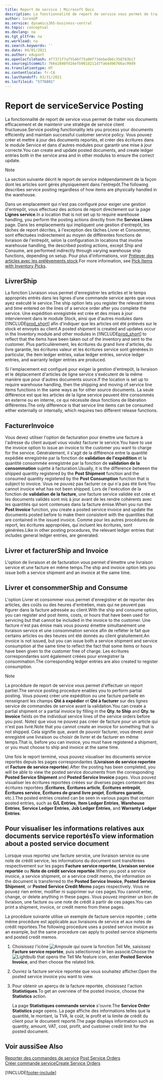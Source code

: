 ```yaml
---
title: Report de service | Microsoft Docs
description: La fonctionnalité de report de service vous permet de traiter vos documents efficacement et de maintenir une stratégie de service client fructueuse. Vous pouvez créer et mettre à jour des documents reportés, et créer des écritures dans le module Service et dans d'autres modules pour garantir une mise à jour correcte.
author: SorenGP
ms.service: dynamics365-business-central
ms.topic: conceptual
ms.devlang: na
ms.tgt_pltfrm: na
ms.workload: na
ms.search.keywords: ''
ms.date: 04/01/2021
ms.author: edupont
ms.openlocfilehash: 4f7371f7af5546f75a90f734ebedb6c358783b17
ms.sourcegitcommit: 766e2840fd16efb901d211d7fa64d96766ac99d9
ms.translationtype: HT
ms.contentlocale: fr-CA
ms.lasthandoff: 03/31/2021
ms.locfileid: "5776801"
---
```

# <a name="service-posting"></a><span data-ttu-id="1e71c-104">Report de service</span><span class="sxs-lookup"><span data-stu-id="1e71c-104">Service Posting</span></span>
<span data-ttu-id="1e71c-105">La fonctionnalité de report de service vous permet de traiter vos documents efficacement et de maintenir une stratégie de service client fructueuse.</span><span class="sxs-lookup"><span data-stu-id="1e71c-105">Service posting functionality lets you process your documents efficiently and maintain successful customer service policy.</span></span> <span data-ttu-id="1e71c-106">Vous pouvez créer et mettre à jour des documents reportés, et créer des écritures dans le module Service et dans d'autres modules pour garantir une mise à jour correcte.</span><span class="sxs-lookup"><span data-stu-id="1e71c-106">You can create and update posted documents, and create ledger entries both in the service area and in other modules to ensure the correct update.</span></span>  

> [!NOTE]  
>  <span data-ttu-id="1e71c-107">La section suivante décrit le report de service indépendamment de la façon dont les articles sont gérés physiquement dans l'entrepôt.</span><span class="sxs-lookup"><span data-stu-id="1e71c-107">The following describes service posting regardless of how items are physically handled in the warehouse.</span></span>  
>   
>  <span data-ttu-id="1e71c-108">Dans un emplacement qui n'est pas configuré pour exiger une gestion d'entrepôt, vous effectuez des actions de report directement sur la page **Lignes service**.</span><span class="sxs-lookup"><span data-stu-id="1e71c-108">In a location that is not set up to require warehouse handling, you perform the posting actions directly from the **Service Lines** page.</span></span> <span data-ttu-id="1e71c-109">Dans les emplacements qui impliquent une gestion d'entrepôt, les tâches de report décrites, à l'exception des tâches Livrer et Consommer, sont effectuées indirectement au moyen de différentes fonctions de livraison de l'entrepôt, selon la configuration.</span><span class="sxs-lookup"><span data-stu-id="1e71c-109">In locations that involve warehouse handling, the described posting actions, except Ship and Consume, are performed indirectly through varying warehouse ship functions, depending on setup.</span></span> <span data-ttu-id="1e71c-110">Pour plus d'informations, voir [Prélever des articles avec les prélèvements stock](warehouse-how-to-pick-items-with-inventory-picks.md).</span><span class="sxs-lookup"><span data-stu-id="1e71c-110">For more information, see [Pick Items with Inventory Picks](warehouse-how-to-pick-items-with-inventory-picks.md).</span></span>  

## <a name="ship"></a><span data-ttu-id="1e71c-111">Livrer</span><span class="sxs-lookup"><span data-stu-id="1e71c-111">Ship</span></span>  
<span data-ttu-id="1e71c-112">La fonction Livraison vous permet d'enregistrer les articles et le temps appropriés entrés dans les lignes d'une commande service après que vous ayez exécuté le service.</span><span class="sxs-lookup"><span data-stu-id="1e71c-112">The ship option lets you register the relevant items and time entered on the lines of a service order after you complete the service.</span></span> <span data-ttu-id="1e71c-113">Une expédition enregistrée est crée et des mises à jour interviennent dans le module Stock, ainsi que d'autres modules dans [!INCLUDE[prod_short](includes/prod_short.md)] afin d'indiquer que les articles ont été prélevés sur le stock et envoyés au client.</span><span class="sxs-lookup"><span data-stu-id="1e71c-113">A posted shipment is created and updates occur in the Inventory module and other modules in [!INCLUDE[prod_short](includes/prod_short.md)] to reflect that the items have been taken out of the inventory and sent to the customer.</span></span> <span data-ttu-id="1e71c-114">Plus particulièrement, les écritures du grand livre d'articles, du livre garantie, les écritures valeur et les écritures service sont générées.</span><span class="sxs-lookup"><span data-stu-id="1e71c-114">In particular, the item ledger entries, value ledger entries, service ledger entries, and warranty ledger entries are produced.</span></span>  

<span data-ttu-id="1e71c-115">Si l'emplacement est configuré pour exiger la gestion d'entrepôt, la livraison et le déplacement d'articles de ligne service s'exécutent de la même manière que pour d'autres documents source.</span><span class="sxs-lookup"><span data-stu-id="1e71c-115">If the location is set up to require warehouse handling, then the shipping and moving of service line items functions in the same ways as for other source documents.</span></span> <span data-ttu-id="1e71c-116">La seule différence est que les articles de la ligne service peuvent être consommés en externe ou en interne, ce qui nécessite deux fonctions de libération différentes.</span><span class="sxs-lookup"><span data-stu-id="1e71c-116">The only difference is that service line items can be consumed either externally or internally, which requires two different release functions.</span></span>

## <a name="invoice"></a><span data-ttu-id="1e71c-117">Facturer</span><span class="sxs-lookup"><span data-stu-id="1e71c-117">Invoice</span></span>  
<span data-ttu-id="1e71c-118">Vous devez utiliser l'option de facturation pour émettre une facture à l'adresse du client auquel vous voulez facturer le service.</span><span class="sxs-lookup"><span data-stu-id="1e71c-118">You have to use the invoice option to issue an invoice to the customer you want to charge for the service.</span></span> <span data-ttu-id="1e71c-119">Généralement, il s'agit de la différence entre la quantité expédiée enregistrée par la fonction de **validation de l'expédition** et la quantité consommée enregistrée par la fonction de **validation de la consommation** sujette à facturation.</span><span class="sxs-lookup"><span data-stu-id="1e71c-119">Usually, it is the difference between the shipped quantity registered by the **Post Shipment** function and the consumed quantity registered by the **Post Consumption** function that is subject to invoice.</span></span> <span data-ttu-id="1e71c-120">Vous ne pouvez pas facturer ce qui n'a pas été livré.</span><span class="sxs-lookup"><span data-stu-id="1e71c-120">You cannot invoice what has not been shipped.</span></span> <span data-ttu-id="1e71c-121">Lors de l'exécution de la fonction de **validation de la facture**, une facture service validée est crée et les documents validés sont mis à jour avant de les rendre cohérents avec les quantités qui sont contenues dans la facture émise.</span><span class="sxs-lookup"><span data-stu-id="1e71c-121">When you run the **Post Invoice** function, you create a posted service invoice and update the documents posted before to make them consistent with the quantities that are contained in the issued invoice.</span></span> <span data-ttu-id="1e71c-122">Comme pour les autres procédures de report, les écritures appropriées, qui incluent les écritures, sont générées.</span><span class="sxs-lookup"><span data-stu-id="1e71c-122">Like in other posting procedures, the relevant ledger entries that includes general ledger entries, are generated.</span></span>  

## <a name="ship-and-invoice"></a><span data-ttu-id="1e71c-123">Livrer et facturer</span><span class="sxs-lookup"><span data-stu-id="1e71c-123">Ship and Invoice</span></span>  
<span data-ttu-id="1e71c-124">L'option de livraison et de facturation vous permet d'émettre une livraison service et une facture en même temps.</span><span class="sxs-lookup"><span data-stu-id="1e71c-124">The ship and invoice option lets you issue both a service shipment and an invoice at the same time.</span></span>  

## <a name="ship-and-consume"></a><span data-ttu-id="1e71c-125">Livrer et consommer</span><span class="sxs-lookup"><span data-stu-id="1e71c-125">Ship and Consume</span></span>  
<span data-ttu-id="1e71c-126">L'option Livrer et consommer vous permet d'enregistrer et de reporter des articles, des coûts ou des heures d'entretien, mais qui ne peuvent pas figurer dans la facture adressée au client.</span><span class="sxs-lookup"><span data-stu-id="1e71c-126">With the ship and consume option, you can register and post items, costs, or hours that have been used for servicing but that cannot be included in the invoice to the customer.</span></span> <span data-ttu-id="1e71c-127">Une facture n'est pas émise mais vous pouvez émettre simultanément une livraison service et une consommation service afin de refléter le fait que certains articles ou des heures ont été donnés au client gratuitement.</span><span class="sxs-lookup"><span data-stu-id="1e71c-127">An invoice is not issued, but you can issue both a service shipment and service consumption at the same time to reflect the fact that some items or hours have been given to the customer free of charge.</span></span> <span data-ttu-id="1e71c-128">Les écritures correspondantes sont également créées pour enregistrer la consommation.</span><span class="sxs-lookup"><span data-stu-id="1e71c-128">The corresponding ledger entries are also created to register consumption.</span></span>  

> [!NOTE]  
>  <span data-ttu-id="1e71c-129">La procédure de report de service vous permet d'effectuer un report partiel.</span><span class="sxs-lookup"><span data-stu-id="1e71c-129">The service posting procedure enables you to perform partial posting.</span></span> <span data-ttu-id="1e71c-130">Vous pouvez créer une expédition ou une facture partielle en renseignant les champs **Qté à expédier** et **Qté à facturer** sur des lignes service de commandes de service avant la validation.</span><span class="sxs-lookup"><span data-stu-id="1e71c-130">You can create a partial shipment or a partial invoice by filling in the **Qty. to Ship** and **Qty. to Invoice** fields on the individual service lines of the service orders before you post.</span></span> <span data-ttu-id="1e71c-131">Notez que vous ne pouvez pas créer de facture pour un article qui n'est pas livré.</span><span class="sxs-lookup"><span data-stu-id="1e71c-131">Note that you cannot create an invoice for something that is not shipped.</span></span> <span data-ttu-id="1e71c-132">Cela signifie que, avant de pouvoir facturer, vous devez avoir enregistré une livraison ou choisir de livrer et de facturer en même temps.</span><span class="sxs-lookup"><span data-stu-id="1e71c-132">That is, before you can invoice, you must have registered a shipment, or you must choose to ship and invoice at the same time.</span></span>  

<span data-ttu-id="1e71c-133">Une fois le report terminé, vous pouvez visualiser les documents service reportés depuis les pages correspondantes (**Livraison de service reportée** et **Facture de service reportée**).</span><span class="sxs-lookup"><span data-stu-id="1e71c-133">After the posting has been completed, you will be able to view the posted service documents from the corresponding **Posted Service Shipment** and **Posted Service Invoice** pages.</span></span> <span data-ttu-id="1e71c-134">Vous pouvez visualiser les écritures reportées créées sur diverses pages contenant des écritures reportées (**Écritures**, **Écritures article**, **Écritures entrepôt**, **Écritures service**, **Écritures de grand livre projet**, **Écritures garantie**, etc.).</span><span class="sxs-lookup"><span data-stu-id="1e71c-134">The posted entries created can be seen in various pages that contain posted entries, such as **G/L Entries**, **Item Ledger Entries**, **Warehouse Entries**, **Service Ledger Entries**, **Job Ledger Entries**, and **Warranty Ledger Entries**.</span></span>  

## <a name="to-view-information-about-a-posted-service-document"></a><span data-ttu-id="1e71c-135">Pour visualiser les informations relatives aux documents service reportés</span><span class="sxs-lookup"><span data-stu-id="1e71c-135">To view information about a posted service document</span></span>  
<span data-ttu-id="1e71c-136">Lorsque vous reportez une facture service, une livraison service ou une note de crédit service, les informations du document sont transférées respectivement sur les pages **Facture service reportée**, **Livraison service reportée** ou **Note de crédit service reportée**.</span><span class="sxs-lookup"><span data-stu-id="1e71c-136">When you post a service invoice, a service shipment, or a service credit memo, the information on the document is transferred to the **Posted Service Invoice**, **Posted Service Shipment**, or **Posted Service Credit Memo** pages respectively.</span></span> <span data-ttu-id="1e71c-137">Vous ne pouvez rien entrer, modifier ni supprimer sur ces pages.</span><span class="sxs-lookup"><span data-stu-id="1e71c-137">You cannot enter, change, or delete anything in these pages.</span></span> <span data-ttu-id="1e71c-138">Vous pouvez imprimer un bon de livraison, une facture ou une note de crédit à partir de ces pages.</span><span class="sxs-lookup"><span data-stu-id="1e71c-138">You can print a shipment, invoice, or credit memo from these pages.</span></span>  

<span data-ttu-id="1e71c-139">La procédure suivante utilise un exemple de facture service reportée ; cette même procédure est applicable aux livraisons de service et aux notes de crédit reportées.</span><span class="sxs-lookup"><span data-stu-id="1e71c-139">The following procedure uses a posted service invoice as an example, but the same procedure can apply to posted service shipments and posted credit memos.</span></span>  

1. <span data-ttu-id="1e71c-140">Choisissez l'icône ![Ampoule qui ouvre la fonction Tell Me](media/ui-search/search_small.png "Dites-moi ce que vous voulez faire"), saisissez **Facture service reportée**, puis sélectionnez le lien associé.</span><span class="sxs-lookup"><span data-stu-id="1e71c-140">Choose the ![Lightbulb that opens the Tell Me feature](media/ui-search/search_small.png "Tell me what you want to do") icon, enter **Posted Service Invoice**, and then choose the related link.</span></span>  
2. <span data-ttu-id="1e71c-141">Ouvrez la facture service reportée que vous souhaitez afficher.</span><span class="sxs-lookup"><span data-stu-id="1e71c-141">Open the posted service invoice you want to view.</span></span>  
3. <span data-ttu-id="1e71c-142">Pour obtenir un aperçu de la facture reportée, choisissez l'action **Statistiques**.</span><span class="sxs-lookup"><span data-stu-id="1e71c-142">To get an overview of the posted invoice, choose the **Statistics** action.</span></span>  

    <span data-ttu-id="1e71c-143">La page **Statistiques commande service** s'ouvre.</span><span class="sxs-lookup"><span data-stu-id="1e71c-143">The **Service Order Statistics** page opens.</span></span> <span data-ttu-id="1e71c-144">La page affiche des informations telles que la quantité, le montant, la TVA, le coût, le profit et la limite de crédit du client pour le document reporté.</span><span class="sxs-lookup"><span data-stu-id="1e71c-144">The page displays information such as quantity, amount, VAT, cost, profit, and customer credit limit for the posted document.</span></span>

## <a name="see-also"></a><span data-ttu-id="1e71c-145">Voir aussi</span><span class="sxs-lookup"><span data-stu-id="1e71c-145">See Also</span></span>  
<span data-ttu-id="1e71c-146">[Reporter des commandes de service](service-how-to-post-service-orders.md) </span><span class="sxs-lookup"><span data-stu-id="1e71c-146">[Post Service Orders](service-how-to-post-service-orders.md) </span></span>  
[<span data-ttu-id="1e71c-147">Créer commande service</span><span class="sxs-lookup"><span data-stu-id="1e71c-147">Create Service Orders</span></span>](service-how-to-create-service-orders.md)


[!INCLUDE[footer-include](includes/footer-banner.md)]